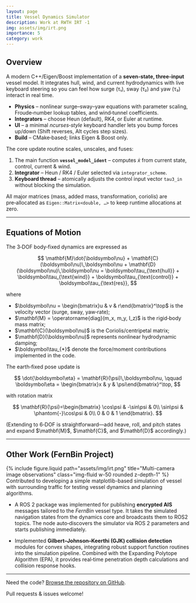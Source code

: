 ```yaml
---
layout: page
title: Vessel Dynamics Simulator
description: Work at RWTH IRT -1 
img: assets/img/irt.png
importance: 5
category: work
---
```


## Overview

A modern C++/Eigen/Boost implementation of a **seven‑state, three‑input** vessel model.  It integrates hull, wind, and current hydrodynamics with live keyboard steering so you can feel how surge (τ₁), sway (τ₂) and yaw (τ₃) interact in real time.

* **Physics** – nonlinear surge–sway–yaw equations with parameter scaling, Froude‑number lookup tables, and wind‑tunnel coefficients.
* **Integrators** – choose Heun (default), RK4, or Euler at runtime.
* **UI** – a minimal *ncurses‑style* keyboard handler lets you bump forces up/down (Shift reverses, Alt cycles step sizes).
* **Build** – CMake‑based; links Eigen & Boost only.


The core update routine scales, unscales, and fuses:

1. The main function **`vessel_model_ident`** – computes $\dot x$ from current state, control, current & wind.
2. **Integrator** – Heun / RK4 / Euler selected via `integrator_scheme`.
3. **Keyboard thread** – atomically adjusts the control input vector `tau3_in` without blocking the simulation.

All major matrices (mass, added mass, transformation, coriolis) are pre‑allocated as `Eigen::Matrix<double, …>` to keep runtime allocations at zero.

---

## Equations of Motion

The 3‑DOF body‑fixed dynamics are expressed as

$$
\mathbf{M}\dot{\boldsymbol\nu} + \mathbf{C}(\boldsymbol\nu)\,\boldsymbol\nu + \mathbf{D}(\boldsymbol\nu)\,\boldsymbol\nu = \boldsymbol\tau_{\text{hull}} + \boldsymbol\tau_{\text{wind}} + \boldsymbol\tau_{\text{control}} + \boldsymbol\tau_{\text{res}},
$$

where

* \$\boldsymbol\nu = \begin{bmatrix}u & v & r\end{bmatrix}^\top\$ is the velocity vector (surge, sway, yaw‑rate);
* \$\mathbf{M} = \operatorname{diag}(m\_x, m\_y, I\_z)\$ is the rigid‑body mass matrix;
* \$\mathbf{C}(\boldsymbol\nu)\$ is the Coriolis/centripetal matrix;
* \$\mathbf{D}(\boldsymbol\nu)\$ represents nonlinear hydrodynamic damping;
* \$\boldsymbol\tau\_{\*}\$ denote the force/moment contributions implemented in the code.

The earth‑fixed pose update is

$$
\dot{\boldsymbol\eta} = \mathbf{R}(\psi)\,\boldsymbol\nu, \qquad \boldsymbol\eta = \begin{bmatrix}x & y & \psi\end{bmatrix}^\top,
$$

with rotation matrix

$$
\mathbf{R}(\psi)=\begin{bmatrix}
\cos\psi & -\sin\psi & 0\\
\sin\psi & \phantom{-}\cos\psi & 0\\
0 & 0 & 1
\end{bmatrix}.
$$

(Extending to 6‑DOF is straightforward—add heave, roll, and pitch states and expand \$\mathbf{M}\$, \$\mathbf{C}\$, and \$\mathbf{D}\$ accordingly.)

---





## Other Work  (FernBin Project)


<div class="row justify-content-sm-center">
  <div class="col-sm mt-3 mt-md-0">
    {% include figure.liquid path="assets/img/irt.png" title="Multi-camera image observations" class="img-fluid w-50 rounded z-depth-1" %}
  </div>
</div>
<div class="caption">
  Contributed to developing a simple matplotlib-based simulation of vessel with surrounding traffic for testing vessel dynamics and planning algorithms.
</div>


* A ROS 2 package was implemented for publishing **encrypted AIS** messages tailored to the *FernBin* vessel type. It takes the simulated navigation states from the dynamics core and broadcasts them to ROS2 topics. The node auto‑discovers the simulator via ROS 2 parameters and starts publishing immediately.

* Implemented **Gilbert–Johnson–Keerthi (GJK) collision detection** modules for convex shapes, integrating robust support function routines into the simulation pipeline. Combined with the Expanding Polytope Algorithm (EPA), it provides real‑time penetration depth calculations and collision response hooks.

---

Need the code?  <a href="https://github.com/fmdazhar/irt_azhar">Browse the repository on GitHub</a>.

Pull requests & issues welcome!

